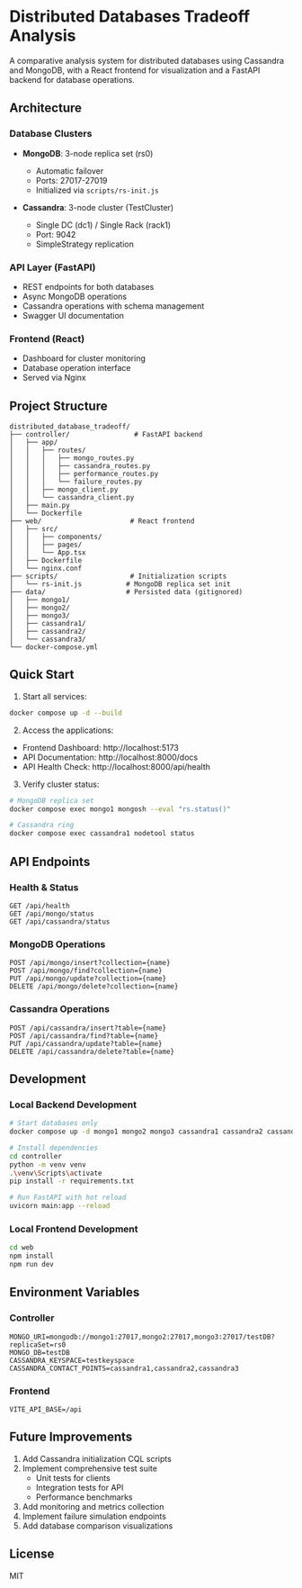 # Distributed Databases Tradeoff Analysis

A comparative analysis system for distributed databases using Cassandra and MongoDB, with a React frontend for visualization and a FastAPI backend for database operations.

## Architecture

### Database Clusters
- **MongoDB**: 3-node replica set (rs0)
  - Automatic failover
  - Ports: 27017-27019
  - Initialized via `scripts/rs-init.js`

- **Cassandra**: 3-node cluster (TestCluster)
  - Single DC (dc1) / Single Rack (rack1)
  - Port: 9042
  - SimpleStrategy replication

### API Layer (FastAPI)
- REST endpoints for both databases
- Async MongoDB operations
- Cassandra operations with schema management
- Swagger UI documentation

### Frontend (React)
- Dashboard for cluster monitoring
- Database operation interface
- Served via Nginx

## Project Structure
```
distributed_database_tradeoff/
├── controller/                # FastAPI backend
│   ├── app/
│   │   ├── routes/
│   │   │   ├── mongo_routes.py
│   │   │   ├── cassandra_routes.py
│   │   │   ├── performance_routes.py
│   │   │   └── failure_routes.py
│   │   ├── mongo_client.py
│   │   └── cassandra_client.py
│   ├── main.py
│   └── Dockerfile
├── web/                      # React frontend
│   ├── src/
│   │   ├── components/
│   │   ├── pages/
│   │   └── App.tsx
│   ├── Dockerfile
│   └── nginx.conf
├── scripts/                  # Initialization scripts
│   └── rs-init.js           # MongoDB replica set init
├── data/                    # Persisted data (gitignored)
│   ├── mongo1/
│   ├── mongo2/
│   ├── mongo3/
│   ├── cassandra1/
│   ├── cassandra2/
│   └── cassandra3/
└── docker-compose.yml
```

## Quick Start

1. Start all services:
```bash
docker compose up -d --build
```

2. Access the applications:
- Frontend Dashboard: http://localhost:5173
- API Documentation: http://localhost:8000/docs
- API Health Check: http://localhost:8000/api/health

3. Verify cluster status:
```bash
# MongoDB replica set
docker compose exec mongo1 mongosh --eval "rs.status()"

# Cassandra ring
docker compose exec cassandra1 nodetool status
```

## API Endpoints

### Health & Status
```http
GET /api/health
GET /api/mongo/status
GET /api/cassandra/status
```

### MongoDB Operations
```http
POST /api/mongo/insert?collection={name}
POST /api/mongo/find?collection={name}
PUT /api/mongo/update?collection={name}
DELETE /api/mongo/delete?collection={name}
```

### Cassandra Operations
```http
POST /api/cassandra/insert?table={name}
POST /api/cassandra/find?table={name}
PUT /api/cassandra/update?table={name}
DELETE /api/cassandra/delete?table={name}
```

## Development

### Local Backend Development
```bash
# Start databases only
docker compose up -d mongo1 mongo2 mongo3 cassandra1 cassandra2 cassandra3

# Install dependencies
cd controller
python -m venv venv
.\venv\Scripts\activate
pip install -r requirements.txt

# Run FastAPI with hot reload
uvicorn main:app --reload
```

### Local Frontend Development
```bash
cd web
npm install
npm run dev
```

## Environment Variables

### Controller
```env
MONGO_URI=mongodb://mongo1:27017,mongo2:27017,mongo3:27017/testDB?replicaSet=rs0
MONGO_DB=testDB
CASSANDRA_KEYSPACE=testkeyspace
CASSANDRA_CONTACT_POINTS=cassandra1,cassandra2,cassandra3
```

### Frontend
```env
VITE_API_BASE=/api
```

## Future Improvements

1. Add Cassandra initialization CQL scripts
2. Implement comprehensive test suite
   - Unit tests for clients
   - Integration tests for API
   - Performance benchmarks
3. Add monitoring and metrics collection
4. Implement failure simulation endpoints
5. Add database comparison visualizations

## License

MIT